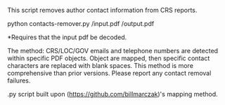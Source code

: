 This script removes author contact information from CRS reports.

python contacts-remover.py /input.pdf /output.pdf

*Requires that the input pdf be decoded.

The method:
CRS/LOC/GOV emails and telephone numbers are detected within specific PDF objects. Object are mapped, then specific contact characters are replaced with blank spaces. This method is more comprehensive than prior versions. Please report any contact removal failures.

.py script built upon (https://github.com/billmarczak)'s mapping method. 
